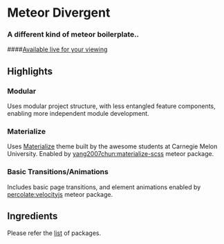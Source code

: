 # Meteor Divergent
### A different kind of meteor boilerplate..

####[Available live for your viewing](http://divergent.meteor.com)

## Highlights

### Modular
Uses modular project structure, with less entangled feature components, enabling more independent module development.

### Materialize
Uses <a href="http://materializecss.com/about.html">Materialize</a> theme built by the awesome students at Carnegie Melon University. Enabled by <a href="https://atmospherejs.com/yang2007chun/materialize-scss">yang2007chun:materialize-scss</a> meteor package.

### Basic Transitions/Animations
Includes basic page transitions, and element animations enabled by <a href="https://atmospherejs.com/percolate/velocityjs">percolate:velocityjs</a> meteor package.


## Ingredients
Please refer the [list](./.meteor/packages) of packages.

